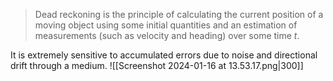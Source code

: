 > Dead reckoning is the principle of calculating the current position of a moving object using some initial quantities and an estimation of measurements (such as velocity and heading) over some time $t$.

It is extremely sensitive to accumulated errors due to noise and directional drift through a medium.
![[Screenshot 2024-01-16 at 13.53.17.png|300]]